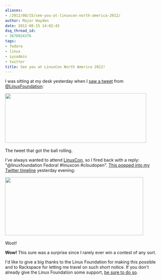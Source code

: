 ```yaml
---
aliases:
- /2012/08/15/see-you-at-linuxcon-north-america-2012/
author: Major Hayden
date: 2012-08-15 14:02:43
dsq_thread_id:
- 3678924376
tags:
- fedora
- linux
- sysadmin
- twitter
title: See you at LinuxCon North America 2012!
---
```


I was sitting at my desk yesterday when I [saw a tweet][1] from [@LinuxFoundation][2]:



<div id="attachment_3709" style="width: 474px" class="wp-caption aligncenter">
  <a href="/wp-content/uploads/2012/08/linuxfoundation_linuxcon_tweet1.jpg"><img src="/wp-content/uploads/2012/08/linuxfoundation_linuxcon_tweet1.jpg" alt="" title="linuxfoundation_linuxcon_tweet" width="464" height="163" class="size-full wp-image-3709" srcset="/wp-content/uploads/2012/08/linuxfoundation_linuxcon_tweet1.jpg 464w, /wp-content/uploads/2012/08/linuxfoundation_linuxcon_tweet1-300x105.jpg 300w" sizes="(max-width: 464px) 100vw, 464px" /></a>

  <p class="wp-caption-text">
    The tweet that got the ball rolling.
  </p>
</div>

I've always wanted to attend [LinuxCon][3], so I fired back with a reply: "@linuxfoundation Fedora! #linuxcon #cloudopen". [This popped into my Twitter timeline][4] yesterday evening:



<div id="attachment_3711" style="width: 464px" class="wp-caption aligncenter">
  <a href="/wp-content/uploads/2012/08/linuxcon_i_won.jpg"><img src="/wp-content/uploads/2012/08/linuxcon_i_won.jpg" alt="" title="linuxcon_i_won" width="454" height="191" class="size-full wp-image-3711" srcset="/wp-content/uploads/2012/08/linuxcon_i_won.jpg 454w, /wp-content/uploads/2012/08/linuxcon_i_won-300x126.jpg 300w" sizes="(max-width: 454px) 100vw, 454px" /></a>

  <p class="wp-caption-text">
    Woot!
  </p>
</div>

**Wow!** This sure was a surprise since I rarely ever win a contest of any sort.

I'd like to give a big thanks to the Linux Foundation for making this possible and to Rackspace for letting me travel on such short notice. If you don't already give the Linux Foundation some support, [be sure to do so][5].

 [1]: http://twitter.com/linuxfoundation/status/235403911996006400
 [2]: http://twitter.com/linuxfoundation
 [3]: http://events.linuxfoundation.org/events/linuxcon/
 [4]: http://twitter.com/linuxfoundation/status/235525007328026624
 [5]: http://www.linuxfoundation.org/about/join